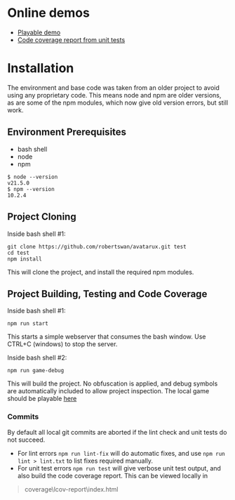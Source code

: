 # Online demos
* [Playable demo](http://spinforger.com/avatarux/spintest/)
* [Code coverage report from unit tests](http://spinforger.com/avatarux/coverage/lcov-report/)

# Installation

The environment and base code was taken from an older project to avoid using any proprietary code.
This means node and npm are older versions, as are some of the npm modules, which now give old version errors, but still work.

## Environment Prerequisites

* bash shell
* node
* npm
```
$ node --version
v21.5.0
$ npm --version
10.2.4
```

## Project Cloning

Inside bash shell #1:
```
git clone https://github.com/robertswan/avatarux.git test
cd test
npm install
```
This will clone the project, and install the required npm modules.

## Project Building, Testing and Code Coverage
Inside bash shell #1:
```
npm run start
```
This starts a simple webserver that consumes the bash window. Use CTRL+C (windows) to stop  the server. 

Inside bash shell #2:
```
npm run game-debug
```
This will build the project. No obfuscation is applied, and debug symbols are automatically included to allow project inspection. The local game should be playable [here](http://localhost:8080/)

### Commits
By default all local git commits are aborted if the lint check and unit tests do not succeed.
* For lint errors `npm run lint-fix` will do automatic fixes, and use `npm run lint > lint.txt` to list fixes required manually. 
* For unit test errors `npm run test` will give verbose unit test output, and also build the code coverage report. This can be viewed locally in 
> coverage\lcov-report\index.html
